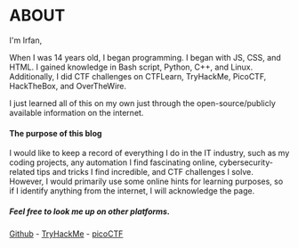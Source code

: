# ABOUT

I'm Irfan,

When I was 14 years old, I began programming. I began with JS, CSS, and HTML. I gained knowledge in Bash script, Python, C++, and Linux. Additionally, I did CTF challenges on CTFLearn, TryHackMe, PicoCTF, HackTheBox, and OverTheWire.

I just learned all of this on my own just through the open-source/publicly available information on the internet.


#### The purpose of this blog

I would like to keep a record of everything I do in the IT industry, such as my coding projects, any automation I find fascinating online, cybersecurity-related tips and tricks I find incredible, and CTF challenges I solve. However, I would primarily use some online hints for learning purposes, so if I identify anything from the internet, I will acknowledge the page.


##### Feel free to look me up on other platforms.
[Github](https://github.com/MrFanCode) - [TryHackMe](https://tryhackme.com/p/MrFanCode) - [picoCTF](https://play.picoctf.org/users/celestial5930)
